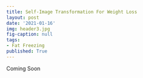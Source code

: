```yaml
---
title: Self-Image Transformation For Weight Loss
layout: post
date: '2021-01-16'
img: header3.jpg
fig-caption: null
tags:
- Fat Freezing
published: True
---
```


Coming Soon
